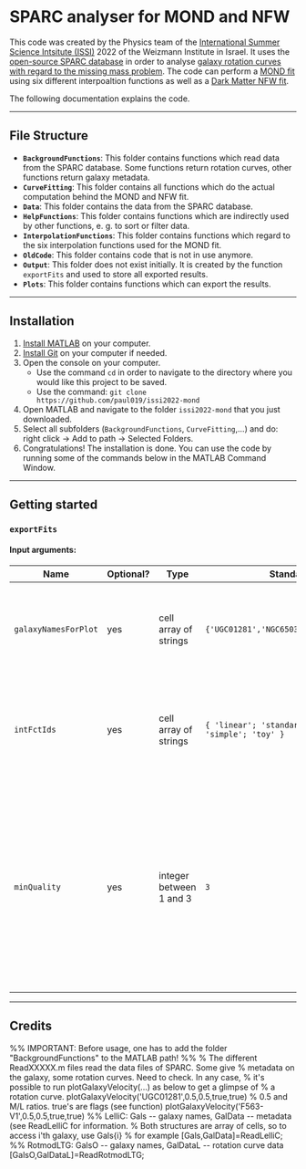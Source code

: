 # SPARC analyser for MOND and NFW

This code was created by the Physics team of the [International Summer Science Intsitute (ISSI)](https://davidson.weizmann.ac.il/en/programs/issi) 2022 of the Weizmann Institute in Israel. It uses the [open-source SPARC database](http://astroweb.cwru.edu/SPARC/) in order to analyse [galaxy rotation curves with regard to the missing mass problem](https://en.wikipedia.org/wiki/Dark_matter#Galaxy_rotation_curves). The code can perform a [MOND fit](https://en.wikipedia.org/wiki/Modified_Newtonian_dynamics) using six different interpoaltion functions as well as a [Dark Matter NFW fit](https://en.wikipedia.org/wiki/Navarro–Frenk–White_profile).

The following documentation explains the code.

***

## File Structure

- **`BackgroundFunctions`**: This folder contains functions which read data from the SPARC database. Some functions return rotation curves, other functions return galaxy metadata.
- **`CurveFitting`**: This folder contains all functions which do the actual computation behind the MOND and NFW fit.
- **`Data`**: This folder contains the data from the SPARC database.
- **`HelpFunctions`**: This folder contains functions which are indirectly used by other functions, e. g. to sort or filter data.
- **`InterpolationFunctions`**: This folder contains functions which regard to the six interpolation functions used for the MOND fit.
- **`OldCode`**: This folder contains code that is not in use anymore.
- **`Output`**: This folder does not exist initially. It is created by the function `exportFits` and used to store all exported results.
- **`Plots`**: This folder contains functions which can export the results.

***

## Installation

1. [Install MATLAB](https://de.mathworks.com/products/matlab.html) on your computer.
2. [Install Git](https://git-scm.com/book/en/v2/Getting-Started-Installing-Git) on your computer if needed.
3. Open the console on your computer.
    * Use the command `cd` in order to navigate to the directory where you would like this project to be saved.
    * Use the command: `git clone https://github.com/paul019/issi2022-mond`
4. Open MATLAB and navigate to the folder `issi2022-mond` that you just downloaded.
5. Select all subfolders (`BackgroundFunctions`, `CurveFitting`,...) and do: right click &rarr; Add to path &rarr; Selected Folders.
6. Congratulations! The installation is done. You can use the code by running some of the commands below in the MATLAB Command Window.

***

## Getting started

### `exportFits`

#### Input arguments:
| Name | Optional? | Type | Standard value | Meaning |
| ---- | --------- | ---- | -------------- | ------- |
| `galaxyNamesForPlot` | yes | cell array of strings | `{'UGC01281','NGC6503','NGC5055','NGC2366'}` | Galaxy rotation curves for the specified galaxies will be generated. |
| `intFctIds` | yes | cell array of strings | `{ 'linear'; 'standard'; 'exp'; 'rar'; 'simple'; 'toy' }` | The specified interpolation functions will be used for the MOND curve fitting. |
| `minQuality` | yes | integer between 1 and 3 | `3` | Each galaxy in the SPARC database has a quality flag (1 = high, 2 = medium, 3 = low). This input argument determines galaxies of what quality are used for the MOND and NFW fits. |

***

## Credits


%% IMPORTANT: Before usage, one has to add the folder "BackgroundFunctions" to the MATLAB path!
%%
% The different ReadXXXXX.m files read the data files of SPARC. Some give
% metadata on the galaxy, some rotation curves. Need to check. In any case,
% it's possible to run plotGalaxyVelocity(...) as below to get a glimpse of
% a rotation curve.
plotGalaxyVelocity('UGC01281',0.5,0.5,true,true) % 0.5 and M/L ratios. true's are flags (see function)
plotGalaxyVelocity('F563-V1',0.5,0.5,true,true)
%% LelliC: Gals -- galaxy names, GalData -- metadata (see ReadLelliC for information.
% Both structures are array of cells, so to access i'th galaxy, use Gals{i}
% for example
[Gals,GalData]=ReadLelliC;
%% RotmodLTG: GalsO -- galaxy names, GalDataL -- rotation curve data
[GalsO,GalDataL]=ReadRotmodLTG;
